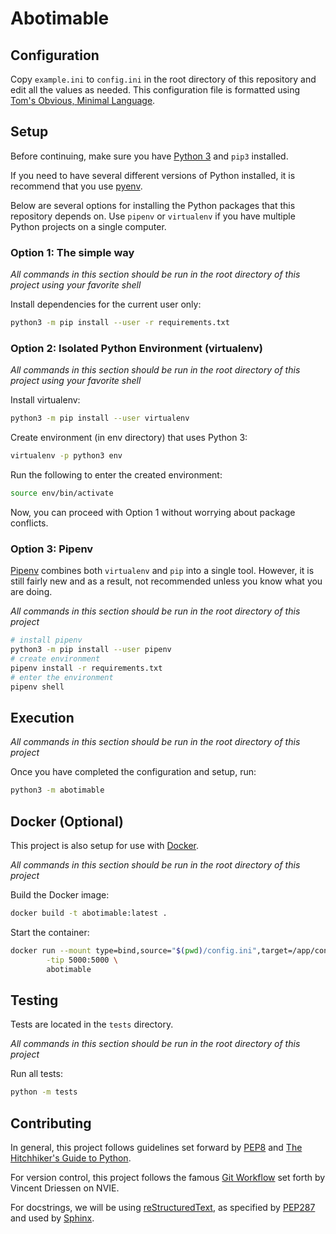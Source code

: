 # Abotimable

## Configuration

Copy `example.ini` to `config.ini` in the root directory of this repository and
edit all the values as needed. This configuration file is formatted using
[Tom's Obvious, Minimal Language][toml].

## Setup

Before continuing, make sure you have [Python 3][python] and `pip3` installed.

If you need to have several different versions of Python installed, it is
recommend that you use [pyenv][pyenv].

Below are several options for installing the Python packages that this
repository depends on. Use `pipenv` or `virtualenv` if you have multiple Python
projects on a single computer.

### Option 1: The simple way

*All commands in this section should be run in the root directory of this
project using your favorite shell*

Install dependencies for the current user only:

```bash
python3 -m pip install --user -r requirements.txt
```

### Option 2: Isolated Python Environment (virtualenv)

*All commands in this section should be run in the root directory of this
project using your favorite shell*

Install virtualenv:

```bash
python3 -m pip install --user virtualenv
```

Create environment (in env directory) that uses Python 3:

```bash
virtualenv -p python3 env
```

Run the following to enter the created environment:

```bash
source env/bin/activate
```

Now, you can proceed with Option 1 without worrying about package conflicts.

### Option 3: Pipenv

[Pipenv][pipenv] combines both `virtualenv` and `pip` into a single tool.
However, it is still fairly new and as a result, not recommended unless you
know what you are doing.

*All commands in this section should be run in the root directory of this
project*

```bash
# install pipenv
python3 -m pip install --user pipenv
# create environment
pipenv install -r requirements.txt
# enter the environment
pipenv shell
```

## Execution

*All commands in this section should be run in the root directory of this
project*

Once you have completed the configuration and setup, run:

```bash
python3 -m abotimable
```

## Docker (Optional)

This project is also setup for use with [Docker][docker].

*All commands in this section should be run in the root directory of this
project*

Build the Docker image:

```bash
docker build -t abotimable:latest .
```

Start the container:

```bash
docker run --mount type=bind,source="$(pwd)/config.ini",target=/app/config.ini \
        -tip 5000:5000 \
        abotimable
```

## Testing

Tests are located in the `tests` directory.

*All commands in this section should be run in the root directory of this
project*

Run all tests:

```bash
python -m tests
```

## Contributing

In general, this project follows guidelines set forward by [PEP8][pep8] and
[The Hitchhiker's Guide to Python][hitchhiker].

For version control, this project follows the famous [Git Workflow][gitflow]
set forth by Vincent Driessen on NVIE.

For docstrings, we will be using [reStructuredText][rest], as specified by
[PEP287][pep287] and used by [Sphinx][sphinx].

[docker]: https://www.docker.com/
[gitflow]: https://nvie.com/posts/a-successful-git-branching-model/
[hitchhiker]: https://docs.python-guide.org/
[pep8]: https://www.python.org/dev/peps/pep-0008/
[pep287]: https://www.python.org/dev/peps/pep-0287/
[pipenv]: https://github.com/pypa/pipenv
[pyenv]: https://github.com/pyenv/pyenv
[python]: https://www.python.org/
[rest]: https://en.wikipedia.org/wiki/ReStructuredText
[sphinx]: https://github.com/sphinx-doc/sphinx
[toml]: https://github.com/toml-lang/toml
